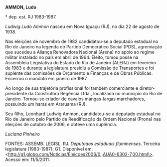 **AMMON, Ludo**

\* dep. est. RJ 1983-1987.

*Ludwig Ludo Ammon* nasceu em Nova Iguaçu (RJ), no dia 22 de agosto de
1938.

Nas eleições de novembro de 1982 candidatou-se a deputado estadual no
Rio de Janeiro na legenda do Partido Democrático Social (PDS),
agremiação que sucedeu a Aliança Renovadora Nacional (Arena) no apoio ao
regime militar instalado no país em abril de 1964. Eleito, tomou posse
na Assembleia Legislativa do Estado do Rio de Janeiro (ALERJ) em
fevereiro de 1983 e durante a legislatura presidiu a Comissão de
Transportes e foi suplente das comissões de Orçamento e Finanças e de
Obras Públicas. Encerrou o mandato em janeiro de 1987.

Ao longo de sua trajetória profissional foi também comerciante e
diretor-presidente da Construtora Regência Ltda., localizada no
município do Rio de Janeiro. Tornou-se criador de cavalos mangas-largas
marchadores, possuindo um haras em Araruama (RJ).

Seu filho, Leonhard Ludwig Ammon, candidatou-se a deputado estadual no
Rio de Janeiro pelo Partido de Reedificação da Ordem Nacional (Prona)
nas eleições de outubro de 2006, e obteve uma suplência.

*Luciana Pinheiro*

FONTES: ASSEMB. LEGISL. RJ. *Deputados estaduais fluminenses.* Terceira
legislatura (1983-1987); G1. Disponível em:
\<http://g1.globo.com/Noticias/Eleicoes2006/0,,AUA0-6302-7,00.html\>.
Acesso em: 11/5/2011.
